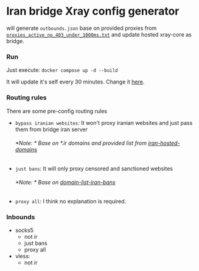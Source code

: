 # Iran bridge Xray config generator
will generate `outbounds.json` base on provided proxies from [`proxies_active_no_403_under_1000ms.txt`](https://raw.githubusercontent.com/MrMohebi/xray-proxy-grabber-telegram/master/proxies_active_no_403_under_1000ms.txt) 
and update hosted xray-core as bridge.


### Run
Just execute: `docker compose up -d --build`

It will update it's self every 30 minutes. Change it [here](./docker-compose.yml#L26). 

### Routing rules
There are some pre-config routing rules

- `bypass iranian websites`: It won't proxy iranian websites and just pass them from bridge iran server
    ###### *Note: * Base on *.ir domains and provided list from [iran-hosted-domains](https://github.com/bootmortis/iran-hosted-domains)
- `just bans`: It will only proxy censored and sanctioned websites
    ###### *Note: * Base on [domain-list-iran-bans](https://github.com/MrMohebi/domain-list-iran-bans)
- `proxy all`: I think no explanation is required.



### Inbounds
- socks5
    - not ir
    - just bans
    - proxy all
- vless:
    - not ir